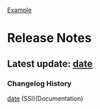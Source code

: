 [Example](https://developer.squareup.com/docs/changelog/connect)

# Release Notes

## Latest update: [date](link-to-single-release-note)

### Changelog History

[date](link-to-single-release-note) (SSI)(Documentation)